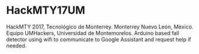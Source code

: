 # HackMTY17UM
HackMTY 2017, Tecnológico de Monterrey. Monterrey Nuevo León, México.
Equipo UMHackers, Universidad de Montemorelos.
Arduino based fall detector using wifi to communicate to Google Assistant and request help if needed.
